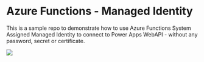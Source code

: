 # Azure Functions - Managed Identity

This is a sample repo to demonstrate how to use Azure Functions System Assigned Managed Identity to connect to Power Apps WebAPI - without any password, secret or certificate.

<a href="https://portal.azure.com/#create/Microsoft.Template/uri/https%3A%2F%2Fraw.githubusercontent.com%2Frajyraman%2FPowerApps-Managed-Identity-Demo-Functions%2Fmain%2Fdeploy%2Fmain.json" target="_blank">
  <img src="https://aka.ms/deploytoazurebutton"/>
</a>